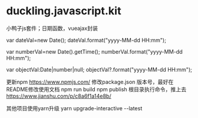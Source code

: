 # duckling.javascript.kit
小鸭子js套件；日期函数，vueajax封装


var dateVal=new Date();
dateVal.format("yyyy-MM-dd HH:mm");



var numberVal=new Date().getTime();
numberVal.format("yyyy-MM-dd HH:mm");

var objectVal:Date|number|null;
objectVal?.format("yyyy-MM-dd HH:mm");





更新npm
https://www.npmjs.com/
修改package.json 版本号，最好在README修改使用文档
npm run build
npm publish     根目录执行命令，推上去
https://www.jianshu.com/p/c8a6f1a14e8b/


其他项目使用yarn升级
yarn upgrade-interactive --latest